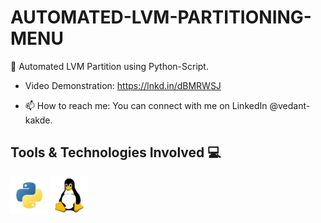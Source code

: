 # AUTOMATED-LVM-PARTITIONING-MENU

🔰 Automated LVM Partition using Python-Script.

- Video Demonstration: https://lnkd.in/dBMRWSJ

- 📫 How to reach me: You can connect with me on LinkedIn @vedant-kakde.

## Tools & Technologies Involved :computer:

<code><img height="60" src="https://raw.githubusercontent.com/github/explore/80688e429a7d4ef2fca1e82350fe8e3517d3494d/topics/python/python.png"></code>
<code><img height="60" src="https://raw.githubusercontent.com/github/explore/80688e429a7d4ef2fca1e82350fe8e3517d3494d/topics/linux/linux.png"></code>
